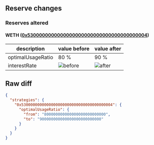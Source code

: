 ## Reserve changes

### Reserves altered

#### WETH ([0x5300000000000000000000000000000000000004](https://scrollscan.com/address/0x5300000000000000000000000000000000000004))

| description | value before | value after |
| --- | --- | --- |
| optimalUsageRatio | 80 % | 90 % |
| interestRate | ![before](https://dash.onaave.com/api/static?variableRateSlope1=27000000000000000000000000&variableRateSlope2=800000000000000000000000000&optimalUsageRatio=800000000000000000000000000&baseVariableBorrowRate=0&maxVariableBorrowRate=827000000000000000000000000) | ![after](https://dash.onaave.com/api/static?variableRateSlope1=27000000000000000000000000&variableRateSlope2=800000000000000000000000000&optimalUsageRatio=900000000000000000000000000&baseVariableBorrowRate=0&maxVariableBorrowRate=827000000000000000000000000) |

## Raw diff

```json
{
  "strategies": {
    "0x5300000000000000000000000000000000000004": {
      "optimalUsageRatio": {
        "from": "800000000000000000000000000",
        "to": "900000000000000000000000000"
      }
    }
  }
}
```